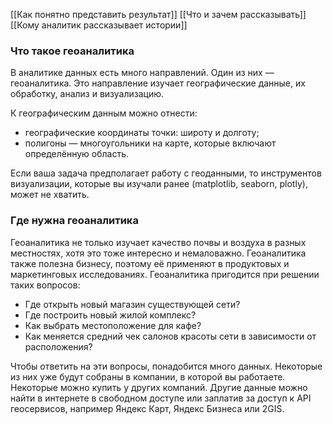 [[Как понятно представить результат]]
[[Что и зачем рассказывать]]
[[Кому аналитик рассказывает истории]]

### Что такое геоаналитика

В аналитике данных есть много направлений. Один из них — геоаналитика. Это направление изучает географические данные, их обработку, анализ и визуализацию.

К географическим данным можно отнести:

- географические координаты точки: широту и долготу;
- полигоны — многоугольники на карте, которые включают определённую область.

Если ваша задача предполагает работу с геоданными, то инструментов визуализации, которые вы изучали ранее (matplotlib, seaborn, plotly), может не хватить.

### Где нужна геоаналитика

Геоаналитика не только изучает качество почвы и воздуха в разных местностях, хотя это тоже интересно и немаловажно. Геоаналитика также полезна бизнесу, поэтому её применяют в продуктовых и маркетинговых исследованиях. Геоаналитика пригодится при решении таких вопросов:

- Где открыть новый магазин существующей сети?
- Где построить новый жилой комплекс?
- Как выбрать местоположение для кафе?
- Как меняется средний чек салонов красоты сети в зависимости от расположения?

Чтобы ответить на эти вопросы, понадобится много данных. Некоторые из них уже будут собраны в компании, в которой вы работаете. Некоторые можно купить у других компаний. Другие данные можно найти в интернете в свободном доступе или заплатив за доступ к API геосервисов, например Яндекс Карт, Яндекс Бизнеса или 2GIS.
